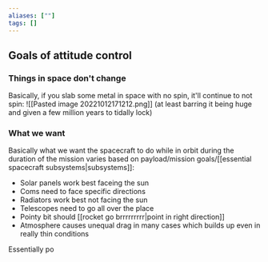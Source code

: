 ```yaml
---
aliases: [""]
tags: []
---
```


## Goals of attitude control
### Things in space don't change
Basically, if you slab some metal in space with no spin, it'll continue to not spin:
![[Pasted image 20221012171212.png]]
(at least barring it being huge and given a few million years to tidally lock)

### What we want
Basically what we want the spacecraft to do while in orbit during the duration of the mission varies based on payload/mission goals/[[essential spacecraft subsystems|subsystems]]:
- Solar panels work best faceing the sun
- Coms need to face specific directions
- Radiators work best not facing the sun
- Telescopes need to go all over the place
- Pointy bit should [[rocket go brrrrrrrrr|point in right direction]]
- Atmosphere causes unequal drag in many cases which builds up even in really thin conditions

Essentially po
